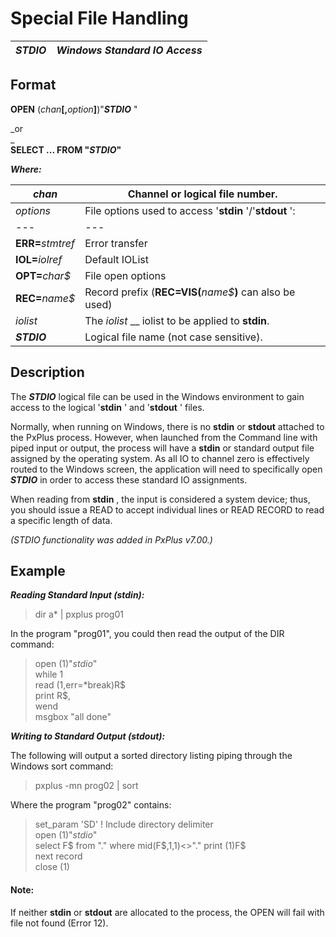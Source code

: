 # Special File Handling

***STDIO*** |  **_Windows Standard IO Access_**  
---|---  
  
##  Format

**OPEN** (_chan_**[,**_option_**]**)"***STDIO*** "  
  
_or  
_  
**SELECT ... FROM "*STDIO*"**

**_Where:_**

_chan_ |  Channel or logical file number.  
---|---  
_options_ |  File options used to access '**stdin** '/'**stdout** ': |  **BSZ=**_num_ |  Block size  
---|---  
**ERR=**_stmtref_ |  Error transfer  
**IOL=**_iolref_ |  Default IOList  
**OPT=**_char$_ |  File open options  
**REC=**_name$_ |  Record prefix (**REC=VIS(**_name$_**)** can also be used)  
_iolist_ |  The _iolist_ __ iolist to be applied to **stdin**.  
***STDIO*** |  Logical file name (not case sensitive).  
  
##  Description

The ***STDIO*** logical file can be used in the Windows environment to gain access to the logical '**stdin** ' and '**stdout** ' files.

Normally, when running on Windows, there is no **stdin** or **stdout** attached to the PxPlus process. However, when launched from the Command line with piped input or output, the process will have a **stdin** or standard output file assigned by the operating system. As all IO to channel zero is effectively routed to the Windows screen, the application will need to specifically open ***STDIO*** in order to access these standard IO assignments.

When reading from **stdin** , the input is considered a system device; thus, you should issue a READ to accept individual lines or READ RECORD to read a specific length of data.

_(*STDIO* functionality was added in PxPlus v7.00.)_

## Example

**_Reading Standard Input (stdin):_**

> dir a* | pxplus prog01

In the program "prog01", you could then read the output of the DIR command:

> open (1)"*stdio*"  
>  while 1  
>  read (1,err=*break)R$  
>  print R$,  
>  wend  
> msgbox "all done"

**_Writing to Standard Output (stdout):_**

The following will output a sorted directory listing piping through the Windows sort command:

> pxplus -mn prog02 | sort

Where the program "prog02" contains:

> set_param 'SD' ! Include directory delimiter  
>  open (1)"*stdio*"  
>  select F$ from "." where mid(F$,1,1)<>"."  
>  print (1)F$  
>  next record  
>  close (1)

#### **Note:**  
If neither **stdin** or **stdout** are allocated to the process, the OPEN will fail with file not found (Error 12).
